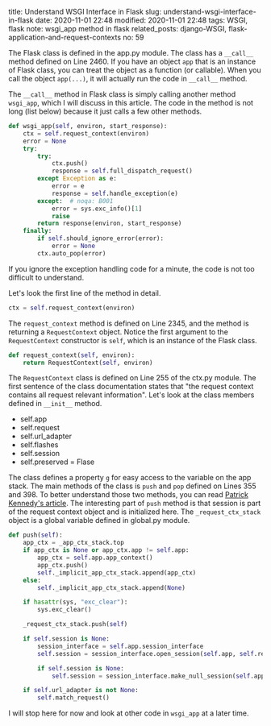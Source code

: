 title: Understand WSGI Interface in Flask
slug: understand-wsgi-interface-in-flask
date: 2020-11-01 22:48
modified: 2020-11-01 22:48
tags: WSGI, flask
note: wsgi_app method in flask
related_posts: django-WSGI, flask-application-and-request-contexts
no: 59

The Flask class is defined in the app.py module.   The class has a `__call__` method 
defined on Line 2460.  If you have an object `app` that is an instance of Flask class,
you can treat the object as a function (or callable). When you call the object `app(...)`, 
it will actually run the code in `__call__` method.  

The `__call__` method in Flask class is simply calling another method `wsgi_app`, which 
I will discuss in this article.  The code in the method is not long (list below) 
because it just calls a few other methods. 

```python
def wsgi_app(self, environ, start_response):
    ctx = self.request_context(environ)
    error = None
    try:
        try:
            ctx.push()
            response = self.full_dispatch_request()
        except Exception as e:
            error = e
            response = self.handle_exception(e)
        except:  # noqa: B001
            error = sys.exc_info()[1]
            raise
        return response(environ, start_response)
    finally:
        if self.should_ignore_error(error):
            error = None
        ctx.auto_pop(error)
```

If you ignore the exception handling code for a minute, the code is not too difficult to 
understand.

Let's look the first line of the method in detail.  

```python
ctx = self.request_context(environ)
```

The `request_context` method is defined on Line 2345, and the method is returning a 
`RequestContext` object. Notice the first argument to the `RequestContext` constructor is 
`self`, which is an instance of the Flask class.  

```python
def request_context(self, environ):
    return RequestContext(self, environ)
```

The `RequestContext` class is defined on Line 255 of the ctx.py module.  The first 
sentence of the class documentation states that "the request context contains all 
request relevant information". Let's look at the class members defined in `__init__` 
method. 

- self.app
- self.request
- self.url_adapter
- self.flashes
- self.session
- self.preserved = Flase

The class defines a property `g` for easy access to the variable on the app stack. 
The main methods of the class is `push` and `pop` defined on Lines 355 and 398. 
To better understand those two methods, you can read 
[Patrick Kennedy's article](https://testdriven.io/blog/flask-contexts-advanced/). 
The interesting part of `push` method is that session is part of the request 
context object and is initialized here.  The `_request_ctx_stack` object is 
a global variable defined in global.py module.  

```python
def push(self):
    app_ctx = _app_ctx_stack.top
    if app_ctx is None or app_ctx.app != self.app:
        app_ctx = self.app.app_context()
        app_ctx.push()
        self._implicit_app_ctx_stack.append(app_ctx)
    else:
        self._implicit_app_ctx_stack.append(None)

    if hasattr(sys, "exc_clear"):
        sys.exc_clear()

    _request_ctx_stack.push(self)

    if self.session is None:
        session_interface = self.app.session_interface
        self.session = session_interface.open_session(self.app, self.request)

        if self.session is None:
            self.session = session_interface.make_null_session(self.app)

    if self.url_adapter is not None:
        self.match_request()
```

I will stop here for now and look at other code in `wsgi_app` at a later time.   